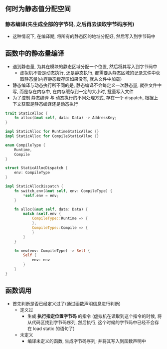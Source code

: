 ## 何时为静态值分配空间
### 静态编译(先生成全部的字节码, 之后再去读取字节码序列)
- 这种情况下, 在编译期, 将所有的静态区的地址分配好, 然后写入到字节码中

## 函数中的静态量编译
- 遇到静态量, 为其在模块的静态区域分配一个位置, 然后将其写入到字节码中
	- 虚拟机不管是动态执行, 还是静态执行, 都需要从静态区域的记录文件中获取静态量(内存静态缓存区如果没有, 就从文件中加载)
- 静态编译与动态执行所不同的是, 静态编译不会每定义一次静态量, 就往文件中写, 而是存在内存中, 在内存缓存到一定的大小时, 批量写入文件
- 为了控制 静态编译 与 动态执行的不同处理方式, 存在一个 dispatch, 根据上下文获取是静态编译还是动态执行
```rust
trait StaticAlloc {
	fn alloc(&mut self, data: Data) -> AddressKey;
}

impl StaticAlloc for RuntimeStaticAlloc {}
impl StaticAlloc for CompileStaticAlloc {}

enum CompileType {
	Runtime,
	Compile
}

struct StaticAllocDispatch {
	env: CompileType
}

impl StaticAllocDispatch {
	fn switch_env(&mut self, env: CompileType) {
		*self.env = env;
	}

	fn alloc(&mut self, data: Data) {
		match &self.env {
			CompileType::Runtime => {
			},
			CompileType::Compile => {
			}
		}
	}

	fn new(env: CompileType) -> Self {
		Self {
			env: env
		}
	}
}
```

## 函数调用
- 首先判断是否已经定义过了(通过函数声明信息进行判断)
	- 定义过
		- 生成 **执行指定位置字节码** 的指令 (虚拟机在读取到这个指令的时候, 将从代码区找到字节码序列, 然后执行, 这个时候的字节码中已经不会存在 load static 的语句了)
	- 未定义
		- 编译未定义的函数, 生成字节码序列; 并将其写入到函数声明中

